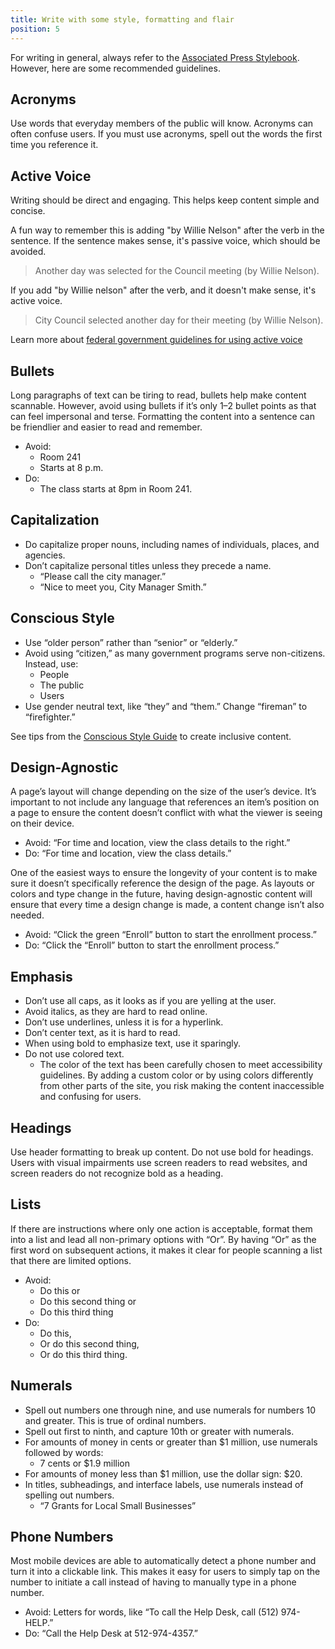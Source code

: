 ```yaml
---
title: Write with some style, formatting and flair
position: 5
---
```

For writing in general, always refer to the [Associated Press Stylebook](https://www.apstylebook.com/). However, here are some recommended guidelines.

## Acronyms
Use words that everyday members of the public will know. Acronyms can often confuse users. If you must use acronyms, spell out the words the first time you reference it.

## Active Voice
Writing should be direct and engaging. This helps keep content simple and concise.

A fun way to remember this is adding "by Willie Nelson" after the verb in the sentence. If the sentence makes sense, it's passive voice, which should be avoided.

> Another day was selected for the Council meeting (by Willie Nelson).

If you add "by Willie nelson" after the verb, and it doesn't make sense, it's active voice.
> City Council selected another day for their meeting (by Willie Nelson).

Learn more about [federal government guidelines for using active voice](http://www.plainlanguage.gov/howto/guidelines/FederalPLGuidelines/writeActive.cfm)

## Bullets
Long paragraphs of text can be tiring to read, bullets help make content scannable. However, avoid using bullets if it’s only 1–2 bullet points as that can feel impersonal and terse. Formatting the content into a sentence can be friendlier and easier to read and remember.
* Avoid:
   * Room 241
   * Starts at 8 p.m.
* Do:
   * The class starts at 8pm in Room 241.

## Capitalization
* Do capitalize proper nouns, including names of individuals, places, and agencies.
* Don’t capitalize personal titles unless they precede a name.
    * “Please call the city manager.”
    * “Nice to meet you, City Manager Smith.”

## Conscious Style
* Use “older person” rather than “senior” or “elderly.”
* Avoid using “citizen,” as many government programs serve non-citizens. Instead, use:
   * People
   * The public
   * Users
* Use gender neutral text, like “they” and “them.” Change “fireman” to “firefighter.”

See tips from the [Conscious Style Guide](http://consciousstyleguide.com/) to create inclusive content.

## Design-Agnostic
A page’s layout will change depending on the size of the user’s device. It’s important to not include any language that references an item’s position on a page to ensure the content doesn’t conflict with what the viewer is seeing on their device.
* Avoid: “For time and location, view the class details to the right.”
* Do: “For time and location, view the class details.”

One of the easiest ways to ensure the longevity of your content is to make sure it doesn’t specifically reference the design of the page. As layouts or colors and type change in the future, having design-agnostic content will ensure that every time a design change is made, a content change isn’t also needed.
* Avoid: “Click the green “Enroll” button to start the enrollment process.”
* Do: “Click the “Enroll” button to start the enrollment process.”

## Emphasis
* Don’t use all caps, as it looks as if you are yelling at the user.
* Avoid italics, as they are hard to read online.
* Don’t use underlines, unless it is for a hyperlink.
* Don’t center text, as it is hard to read.
* When using bold to emphasize text, use it sparingly.
* Do not use colored text.
   * The color of the text has been carefully chosen to meet accessibility guidelines. By adding a custom color or by using colors differently from other parts of the site, you risk making the content inaccessible and confusing for users.

## Headings
Use header formatting to break up content. Do not use bold for headings. Users with visual impairments use screen readers to read websites, and screen readers do not recognize bold as a heading.

## Lists
If there are instructions where only one action is acceptable, format them into a list and lead all non-primary options with “Or”. By having “Or” as the first word on subsequent actions, it makes it clear for people scanning a list that there are limited options.
* Avoid:
   * Do this or
   * Do this second thing or
   * Do this third thing
* Do:
   * Do this,
   * Or do this second thing,
   * Or do this third thing.

## Numerals
* Spell out numbers one through nine, and use numerals for numbers 10 and greater. This is true of ordinal numbers.
* Spell out first to ninth, and capture 10th or greater with numerals.
* For amounts of money in cents or greater than $1 million, use numerals followed by words:
   * 7 cents or $1.9 million
* For amounts of money less than $1 million, use the dollar sign: $20.
* In titles, subheadings, and interface labels, use numerals instead of spelling out numbers.
   * “7 Grants for Local Small Businesses”

## Phone Numbers
Most mobile devices are able to automatically detect a phone number and turn it into a clickable link. This makes it easy for users to simply tap on the number to initiate a call instead of having to manually type in a phone number.
* Avoid: Letters for words, like “To call the Help Desk, call (512) 974-HELP.”
* Do: “Call the Help Desk at 512-974-4357.”
